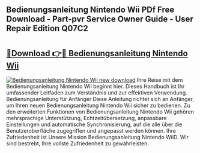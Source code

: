 ## Bedienungsanleitung Nintendo Wii PDf Free Download - Part-pvr Service Owner Guide - User Repair Edition Q07C2

# <h2><a href="http://df4ugz.blite.top/?on=Bedienungsanleitung+Nintendo+Wii">🔗Download 👉🔴 Bedienungsanleitung Nintendo Wii</a></h2>

[![Bedienungsanleitung Nintendo Wii new download](https://i.imgur.com/lujVjoI.png)](http://df4ugz.blite.top/?on=Bedienungsanleitung+Nintendo+Wii)
Ihre Reise mit dem Bedienungsanleitung Nintendo Wii beginnt hier. Dieses Handbuch ist Ihr umfassender Leitfaden zum Verständnis und zur effektiven Verwendung. Bedienungsanleitung für Anfänger Diese Anleitung richtet sich an Anfänger, um Ihren neuen Bedienungsanleitung Nintendo Wii sicher zu bedienen. Zu den erweiterten Funktionen von Bedienungsanleitung Nintendo Wii gehören mehrsprachige Unterstützung, Echtzeitübersetzung, anpassbare Einstellungen und automatische Synchronisierung, auf die alle über die Benutzeroberfläche zugegriffen und angepasst werden können. Ihre Zufriedenheit ist Unsere Mission Bedienungsanleitung Nintendo WiiD. Wir sind bestrebt, Ihre vollste Zufriedenheit zu gewährleisten.
